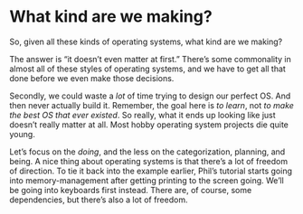 # What kind are we making?

So, given all these kinds of operating systems, what kind are we making?

The answer is “it doesn’t even matter at first.” There’s some commonality in
almost all of these styles of operating systems, and we have to get all that
done before we even make those decisions.

Secondly, we could waste a _lot_ of time trying to design our perfect OS. And
then never actually build it. Remember, the goal here is _to learn_, not _to
make the best OS that ever existed_. So really, what it ends up looking like
just doesn’t really matter at all. Most hobby operating system projects die
quite young.

Let’s focus on the _doing_, and the less on the categorization, planning, and
being. A nice thing about operating systems is that there’s a lot of freedom of
direction. To tie it back into the example earlier, Phil’s tutorial starts
going into memory-management after getting printing to the screen going. We’ll
be going into keyboards first instead. There are, of course, some dependencies,
but there’s also a lot of freedom.
